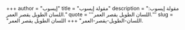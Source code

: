 +++
author = "إيسوب"
title = "مقولة إيسوب"
description = "مقولة إيسوب: اللسان الطويل يقصر العمر."
quote = '''اللسان الطويل يقصر العمر.'''
slug = "اللسان-الطويل-يقصر-العمر"
+++
اللسان الطويل يقصر العمر.
